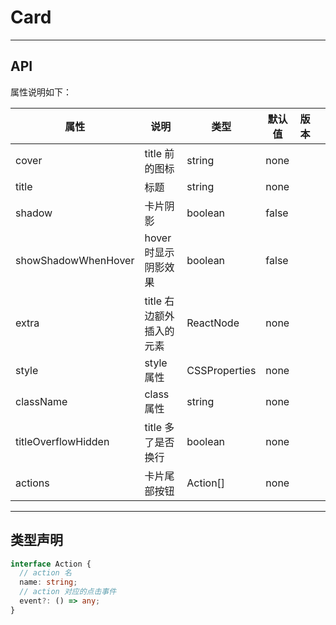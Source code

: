 # Card

---

## API

属性说明如下：

| 属性                | 说明                     | 类型          | 默认值 | 版本 |     |
| ------------------- | ------------------------ | ------------- | ------ | ---- | --- |
| cover               | title 前的图标           | string        | none   |      |     |
| title               | 标题                     | string        | none   |      |     |
| shadow              | 卡片阴影                 | boolean       | false  |      |     |
| showShadowWhenHover | hover 时显示阴影效果     | boolean       | false  |      |     |
| extra               | title 右边额外插入的元素 | ReactNode     | none   |      |     |
| style               | style 属性               | CSSProperties | none   |      |     |
| className           | class 属性               | string        | none   |      |     |
| titleOverflowHidden | title 多了是否换行       | boolean       | none   |      |     |
| actions             | 卡片尾部按钮             | Action[]      | none   |      |     |

---

## 类型声明

```ts
interface Action {
  // action 名
  name: string;
  // action 对应的点击事件
  event?: () => any;
}
```
